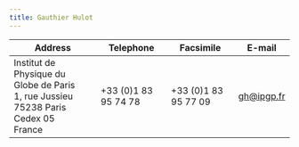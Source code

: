 ```yaml
---
title: Gauthier Hulot
---
```


| Address | Telephone | Facsimile | E-mail |
|---------------------------|-----------|-----------|--------|
|Institut de Physique du Globe de Paris <br> 1, rue Jussieu <br> 75238 Paris Cedex 05 <br> France|+33 (0)1 83 95 74 78|	+33 (0)1 83 95 77 09|	gh@ipgp.fr|
